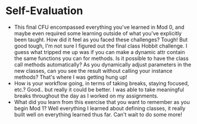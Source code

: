 # Self-Evaluation

- This final CFU encompassed everything you've learned in Mod 0, and maybe even required some learning outside of what you've explicitly been taught. How did it feel as you faced these challenges?
Tough! But good tough, I'm not sure I figured out the final class Hobbit challenge. I guess what tripped me up was if you can make a dynamic attr contain the same functions you can for methods. Is it possible to have the class call methods automatically? As you dynamically adjust parameters in the new classes, can you see the result without calling your instance methods? That's where I was getting hung up!
- How is your workflow going, in terms of taking breaks, staying focused, etc.?
Good.. but really it could be better. I was able to take meaningful breaks throughout the day as I worked on my assignments.
- What did you learn from this exercise that you want to remember as you begin Mod 1?
Well everything I learned about defining classes, it really built well on everything learned thus far. Can't wait to do some more!